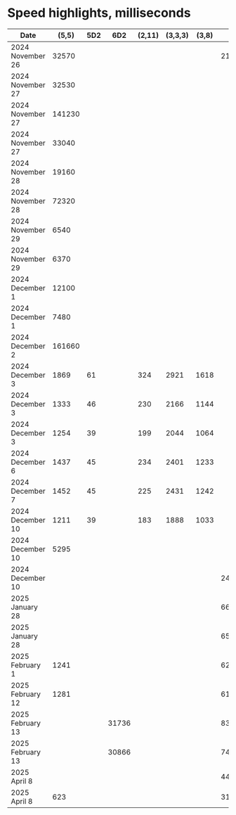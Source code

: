 # Speed highlights, milliseconds

| Date             | (5,5)  | 5D2 | 6D2   | (2,11) | (3,3,3) | (3,8) | (6,6)    | Notes                                      |
| ---------------- | ------ | --- | ----- | ------ | ------- | ----- | -------- | ------------------------------------------ |
| 2024 November 26 | 32570  |     |       |        |         |       | 21040250 | OOP                                        |
| 2024 November 27 | 32530  |     |       |        |         |       |          | concurrency                                |
| 2024 November 27 | 141230 |     |       |        |         |       |          |                                            |
| 2024 November 27 | 33040  |     |       |        |         |       |          | concurrency                                |
| 2024 November 28 | 19160  |     |       |        |         |       |          | concurrency                                |
| 2024 November 28 | 72320  |     |       |        |         |       |          |                                            |
| 2024 November 29 | 6540   |     |       |        |         |       |          | concurrency. numba.njit                    |
| 2024 November 29 | 6370   |     |       |        |         |       |          | numba.njit                                 |
| 2024 December 1  | 12100  |     |       |        |         |       |          | concurrency                                |
| 2024 December 1  | 7480   |     |       |        |         |       |          |                                            |
| 2024 December 2  | 161660 |     |       |        |         |       |          | I started over.                            |
| 2024 December 3  | 1869   | 61  |       | 324    | 2921    | 1618  |          | `list` except `connectionGraph`: `ndarray` |
| 2024 December 3  | 1333   | 46  |       | 230    | 2166    | 1144  |          | all `ndarray`                              |
| 2024 December 3  | 1254   | 39  |       | 199    | 2044    | 1064  |          | combine four `ndarray` into `track`        |
| 2024 December 6  | 1437   | 45  |       | 234    | 2401    | 1233  |          |                                            |
| 2024 December 7  | 1452   | 45  |       | 225    | 2431    | 1242  |          |                                            |
| 2024 December 10 | 1211   | 39  |       | 183    | 1888    | 1033  |          |                                            |
| 2024 December 10 | 5295   |     |       |        |         |       |          | concurrency                                |
| 2024 December 10 |        |     |       |        |         |       | 2408200  | concurrency                                |
| 2025 January 28  |        |     |       |        |         |       | 668630   |                                            |
| 2025 January 28  |        |     |       |        |         |       | 654080   | custom module for job                      |
| 2025 February 1  | 1241   |     |       |        |         |       | 625616   | custom module for job                      |
| 2025 February 12 | 1281   |     |       |        |         |       | 611791   | custom module for job                      |
| 2025 February 13 |        |     | 31736 |        |         |       | 833272   | unrolled the while loop!                   |
| 2025 February 13 |        |     | 30866 |        |         |       | 748786   | custom module for job                      |
| 2025 April 8     |        |     |       |        |         |       | 443530   | break at mirror symmetry                   |
| 2025 April 8     | 623    |     |       |        |         |       | 312831   | custom module for job                      |
